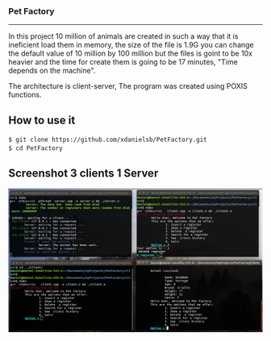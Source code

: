 ### Pet Factory
---

In this project 10 million of animals are created in such a way that
it is ineficient load them in memory, the size of the file is 1.9G
you can change the default value of 10 million by 100 million but the
files is goint to be 10x heavier and the time for create them is going
to be 17 minutes, "Time depends on the machine".

The architecture is client-server, The program was  created using
POXIS functions.


## How to use it

```sh
$ git clone https://github.com/xdanielsb/PetFactory.git
$ cd PetFactory

```


## Screenshot 3 clients 1 Server

![Alt Pet Factory](docs/screenshot_3_clients.png?raw=true "Title")
